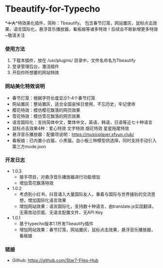 # Tbeautify-for-Typecho
*~~十大~~*特效美化插件，简称：Tbeautify。
包含春节灯笼，网站置灰，鼠标点击效果，语言国际化，悬浮音乐播放器，看板娘等诸多特效！后续会不断新增更多特效~敬请关注

### 使用方法

1. 下载本插件，放在 /usr/plugins/ 目录中，文件名命名为Tbeautify
2. 登录管理后台，激活插件
3. 开启你所想要的网站特效

### 网站美化特效说明
- 春节灯笼：根据字符长度显示1-4个春节灯笼
- 网站置灰：整站置灰，适合全国哀悼日使用，不忘历史，牢记使命
- 樱花特效：模仿樱花飘落的网页效果
- 雪花特效：模仿雪花飘落的网页效果
- 语言国际化：支持简体中文，繁体中文，英语，韩语，日语等近七十种语言
- 鼠标点击效果4种：爱心特效 文字特效 烟花特效 星星拖尾特效
- 悬浮音乐播放器：配置项说明：https://musicplayer.xfyun.club/
- 看板娘：已内置小白猫，小黑猫，血小板三种模型供选择，同时支持手动引入第三方mode.json

 
### 开发日志
- 1.0.3
    - 接手项目，对悬浮音乐播放器进行功能增加
    - 增加雪花飘落特效
- 1.0.2
    - 考虑到小红书，抖音涌入大量国际友人，秉着与国际与世界接轨的交流思想，增加国际化语言效果
    - 增加网站效果：语言国际化，支持数十种语言，由translate.js实现翻译，无需改动页面、无语言配置文件、无API Key
- 1.0.1
    - 基于typecho版本1.1开发Tbeautify插件
    - 增加网站效果：春节灯笼，网站置灰，鼠标点击效果，悬浮音乐播放器，看板娘


### 链接

- Github: https://github.com/Star7-Files-Hub

